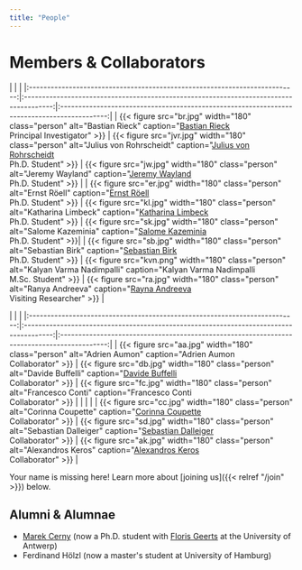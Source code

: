 ```yaml
---
title: "People"
---
```


# Members & Collaborators

| | |
|:--------------------------------------------------------------------------:|:--------------------------------------------------------------------------------------:|:-------------------------------------------------------------------------------------------:|
| {{< figure src="br.jpg" width="180" class="person" alt="Bastian Rieck" caption="[Bastian Rieck](https://bastian.rieck.me)<br />Principal Investigator" >}} | {{< figure src="jvr.jpg" width="180" class="person" alt="Julius von Rohrscheidt" caption="[Julius von Rohrscheidt](https://rohrscheidt.com/)<br />Ph.D. Student" >}}   | {{< figure src="jw.jpg" width="180" class="person" alt="Jeremy Wayland" caption="[Jeremy Wayland](https://jeremy-wayland.me)<br />Ph.D. Student" >}}                 |
| {{< figure src="er.jpg" width="180" class="person" alt="Ernst Röell" caption="[Ernst Röell](https://ernstroell.github.io)<br />Ph.D. Student" >}}  | {{< figure src="kl.jpg" width="180" class="person" alt="Katharina Limbeck" caption="[Katharina Limbeck](https://www.linkedin.com/in/katharina-limbeck)<br />Ph.D. Student" >}} | {{< figure src="sk.jpg" width="180" class="person" alt="Salome Kazeminia" caption="[Salome Kazeminia](https://www.linkedin.com/in/salome-kazeminia)<br />Ph.D. Student" >}}|
| {{< figure src="sb.jpg" width="180" class="person" alt="Sebastian Birk" caption="[Sebastian Birk](https://sebastianbirk.com)<br />Ph.D. Student" >}} | {{< figure src="kvn.png" width="180" class="person" alt="Kalyan Varma Nadimpalli" caption="Kalyan Varma Nadimpalli<br />M.Sc. Student" >}}  | {{< figure src="ra.jpg" width="180" class="person" alt="Ranya Andreeva" caption="[Rayna Andreeva](https://scholar.google.com/citations?user=scwihDYAAAAJ)<br />Visiting Researcher" >}} |

| | |
|:--------------------------------------------------------------------------:|:--------------------------------------------------------------------------------------:|:-------------------------------------------------------------------------------------------:|
| {{< figure src="aa.jpg" width="180" class="person" alt="Adrien Aumon" caption="Adrien Aumon<br />Collaborator" >}} | {{< figure src="db.jpg" width="180" class="person" alt="Davide Buffelli" caption="[Davide Buffelli](https://davidebuffelli.github.io/)<br />Collaborator" >}} | {{< figure src="fc.jpg" width="180" class="person" alt="Francesco Conti" caption="Francesco Conti<br />Collaborator" >}} | 
| | |
| {{< figure src="cc.jpg" width="180" class="person" alt="Corinna Coupette" caption="[Corinna Coupette](https://people.mpi-inf.mpg.de/~coupette)<br />Collaborator" >}} | {{< figure src="sd.jpg" width="180" class="person" alt="Sebastian Dalleiger" caption="[Sebastian Dalleiger](https://sdall.github.io/)<br />Collaborator" >}} | {{< figure src="ak.jpg" width="180" class="person" alt="Alexandros Keros" caption="[Alexandros Keros](https://scholar.google.com/citations?user=zGhS3xYAAAAJ)<br />Collaborator" >}} | 

Your name is missing here! Learn more about [joining us]({{< relref "/join" >}})
below.

## Alumni & Alumnae

- [Marek Cerny](http://marekcerny.com) (now a Ph.D. student with [Floris Geerts](https://fgeerts.github.io/) at the University of Antwerp)
- Ferdinand Hölzl (now a master's student at University of Hamburg)
